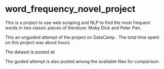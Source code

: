 # word_frequency_novel_project

This is a project to use web scraping and NLP to find the most frequent words in two classic pieces of literature: Moby Dick and Peter Pan.

This an unguided attempt of the project on DataCamp . The total time spent on this project was about hours.

The dataset is posted at:

The guided attempt is also posted among the available files for comparison.
